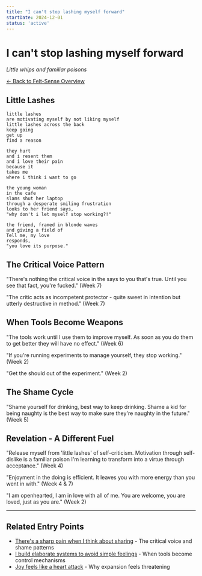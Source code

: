 ```yaml
---
title: "I can't stop lashing myself forward"
startDate: 2024-12-01
status: 'active'
---
```


# I can't stop lashing myself forward

_Little whips and familiar poisons_

[← Back to Felt-Sense Overview](/experiments/felt-sense)

## Little Lashes

```
little lashes
are motivating myself by not liking myself
little lashes across the back
keep going
get up
find a reason

they hurt
and i resent them
and i love their pain
because it
takes me
where i think i want to go

the young woman
in the cafe
slams shut her laptop
through a desperate smiling frustration
looks to her friend says,
"why don't i let myself stop working?!"

the friend, framed in blonde waves
and giving a field of
Tell me, my love
responds,
"you love its purpose."
```

## The Critical Voice Pattern

"There's nothing the critical voice in the says to you that's true. Until you see that fact, you're fucked." (Week 7)

"The critic acts as incompetent protector - quite sweet in intention but utterly destructive in method." (Week 7)

## When Tools Become Weapons

"The tools work until I use them to improve myself. As soon as you do them to get better they will have no effect." (Week 6)

"If you're running experiments to manage yourself, they stop working." (Week 2)

"Get the should out of the experiment." (Week 2)

## The Shame Cycle

"Shame yourself for drinking, best way to keep drinking. Shame a kid for being naughty is the best way to make sure they're naughty in the future." (Week 5)

## Revelation - A Different Fuel

"Release myself from 'little lashes' of self-criticism. Motivation through self-dislike is a familiar poison I'm learning to transform into a virtue through acceptance." (Week 4)

"Enjoyment in the doing is efficient. It leaves you with more energy than you went in with." (Week 4 & 7)

"I am openhearted, I am in love with all of me. You are welcome, you are loved, just as you are." (Week 2)

---

## Related Entry Points

- [There's a sharp pain when I think about sharing](/experiments/felt-sense/entry-point-1) - The critical voice and shame patterns
- [I build elaborate systems to avoid simple feelings](/experiments/felt-sense/entry-point-2) - When tools become control mechanisms
- [Joy feels like a heart attack](/experiments/felt-sense/entry-point-4) - Why expansion feels threatening
